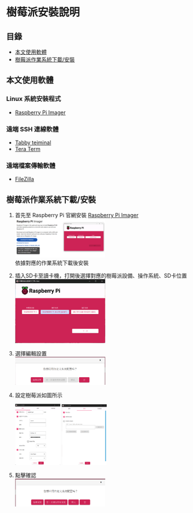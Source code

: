 # 樹莓派安裝說明

## 目錄

- [本文使用軟體](#本文使用軟體)
- [樹莓派作業系統下載/安裝](#樹莓派作業系統下載安裝)

## 本文使用軟體

### Linux 系統安裝程式

- [Raspberry Pi Imager](https://www.raspberrypi.com/software/)

### 遠端 SSH 連線軟體

- [Tabby teiminal](https://tabby.sh/)
- [Tera Term](https://teratermproject.github.io/index-en.html/)

### 遠端檔案傳輸軟體

- [FileZilla](https://filezilla-project.org/)

## 樹莓派作業系統下載/安裝

1. 首先至 Raspberry Pi 官網安裝 [Raspberry Pi Imager](https://www.raspberrypi.com/software/)  
    <img src="./images/RPi_imager_download.png" alt="img" width=50%>  
依據對應的作業系統下載後安裝

1. 插入SD卡至讀卡機，打開後選擇對應的樹莓派設備、操作系統、SD卡位置  
    <img src="./images/imager_setting_1.png" alt="img1" width=50%>

1. 選擇編輯設置  
    <img src="./images/imager_setting_2.png" alt="img2" width=50%>

1. 設定樹莓派如圖所示  

    <img src="./images/imager_setting_3.png" alt="img3" width="25%">
    <img src="./images/imager_setting_4.png" alt="img4" width="25%">

1. 點擊確認  
    <img src="./images/imager_setting_5.png" alt="img5" width=50%>
